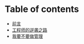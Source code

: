 # Table of contents

* [前言](README.md)
* [工程师的逆袭之路](untitled.md)
* [我要不要做管理](wo-yao-bu-yao-zuo-guan-li.md)

